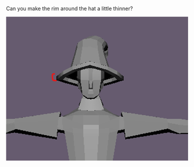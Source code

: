 Can you make the rim around the hat a little thinner?

![](<../../../../_Meta/Attachments/Pasted image 20250530153103.png>)


